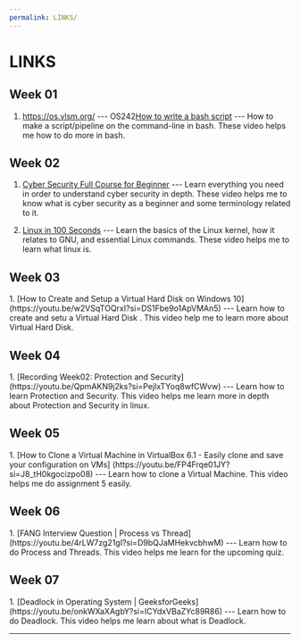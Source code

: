 ```yaml
---
permalink: LINKS/
---
```



# LINKS

<h2>Week 01</h2>


1. <https://os.vlsm.org/> --- OS242[How to write a bash script](https://youtu.be/F-gskSl4pwQ?si=22hcqioOjv4N7UjJ) --- 
How to make a script/pipeline on the command-line in bash. 
These video helps me how to do more in bash.

<h2>Week 02</h2>

1. [Cyber Security Full Course for Beginner](https://youtu.be/U_P23SqJaDc?si=rueGpDAfYGlOx4cg) --- Learn everything you need in order to understand cyber security in depth. These video helps me to know what is cyber security as a beginner and some terminology related to it.

2. [Linux in 100 Seconds](https://youtu.be/rrB13utjYV4?si=Qwvef-Wz8N1Z3SNn) --- Learn the basics of the Linux kernel, how it relates to GNU, and essential Linux commands. These video helps me to learn what linux is.

<h2>Week 03 </h2>
1. [How to Create and Setup a Virtual Hard Disk on Windows 10](https://youtu.be/w2VSqTOQrxI?si=DS1Fbe9o1ApVMAn5) --- Learn how to create and setu a Virtual Hard Disk . This video help me to learn more about Virtual Hard Disk.

<h2>Week 04</h2>
1. [Recording Week02: Protection and Security](https://youtu.be/QpmAKN9j2ks?si=PejIxTYoq8wfCWvw) --- Learn how to learn Protection and Security. This video helps me learn more in depth about Protection and Security in linux.
 
<h2>Week 05</h2>
1. [How to Clone a Virtual Machine in VirtualBox 6.1 - Easily clone and save your configuration on VMs] (https://youtu.be/FP4Frqe01JY?si=J8_tH0kgocizpo08) --- Learn how to clone a Virtual Machine. This video helps me do assignment 5 easily.

<h2>Week 06</h2>
1. [FANG Interview Question | Process vs Thread] (https://youtu.be/4rLW7zg21gI?si=D9bQJaMHekvcbhwM) --- Learn how to do Process and Threads. This video helps me learn for the upcoming quiz.

<h2>Week 07</h2>
1. [Deadlock in Operating System | GeeksforGeeks] (https://youtu.be/onkWXaXAgbY?si=ICYdxVBaZYc89R86) --- Learn how to do Deadlock. This video helps me learn about what is Deadlock.

<br>
<hr>
